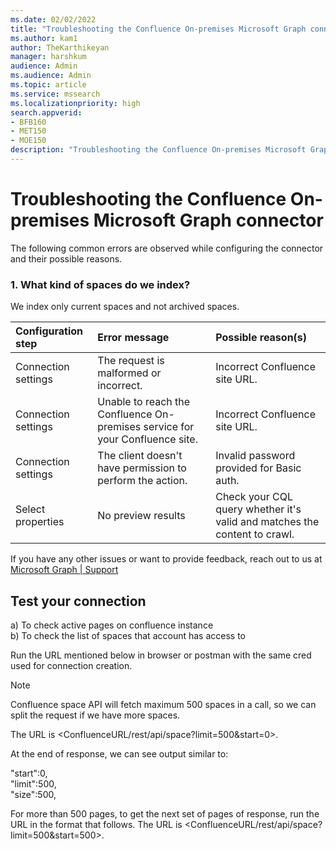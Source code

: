 ```yaml
---
ms.date: 02/02/2022
title: "Troubleshooting the Confluence On-premises Microsoft Graph connector (preview)"
ms.author: kam1
author: TheKarthikeyan
manager: harshkum
audience: Admin
ms.audience: Admin
ms.topic: article
ms.service: mssearch
ms.localizationpriority: high
search.appverid:
- BFB160
- MET150
- MOE150
description: "Troubleshooting the Confluence On-premises Microsoft Graph connector for Microsoft Search and Microsoft 365 Copilot"
---
```

# Troubleshooting the Confluence On-premises Microsoft Graph connector

The following common errors are observed while configuring the connector and their possible reasons.

### 1. **What kind of spaces do we index?**
We index only current spaces and not archived spaces.

| Configuration step | Error message | Possible reason(s)
|:------------ |:------------ |:------------ |
| Connection settings | The request is malformed or incorrect. | Incorrect Confluence site URL. |
| Connection settings | Unable to reach the Confluence On-premises service for your Confluence site. | Incorrect Confluence site URL. |
| Connection settings | The client doesn't have permission to perform the action. | Invalid password provided for Basic auth. |
| Select properties | No preview results | Check your CQL query whether it's valid and matches the content to crawl. |

If you have any other issues or want to provide feedback, reach out to us at [Microsoft Graph | Support](https://developer.microsoft.com/en-us/graph/support)

## Test your connection
a) To check active pages on confluence instance <br>
b) To check the list of spaces that account has access to

Run the URL mentioned below in browser or postman with the same cred used for connection creation.

> [!NOTE]
> Confluence space API will fetch maximum 500 spaces in a call, so we can split the request if we have more spaces.

The URL is <ConfluenceURL/rest/api/space?limit=500&start=0>.

At the end of response, we can see output similar to:

"start":0,<br>
"limit":500,<br>
"size":500,<br>

For more than 500 pages, to get the next set of pages of response, run the URL in the format that follows.
The URL is <ConfluenceURL/rest/api/space?limit=500&start=500>.